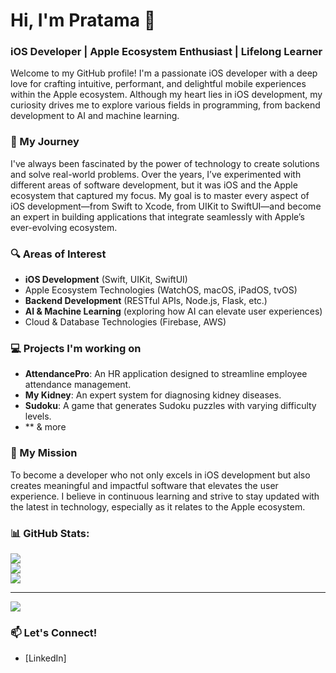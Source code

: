 # Hi, I'm Pratama 👋

### iOS Developer | Apple Ecosystem Enthusiast | Lifelong Learner

Welcome to my GitHub profile! I'm a passionate iOS developer with a deep love for crafting intuitive, performant, and delightful mobile experiences within the Apple ecosystem. Although my heart lies in iOS development, my curiosity drives me to explore various fields in programming, from backend development to AI and machine learning. 

### 🚀 My Journey
I've always been fascinated by the power of technology to create solutions and solve real-world problems. Over the years, I’ve experimented with different areas of software development, but it was iOS and the Apple ecosystem that captured my focus. My goal is to master every aspect of iOS development—from Swift to Xcode, from UIKit to SwiftUI—and become an expert in building applications that integrate seamlessly with Apple’s ever-evolving ecosystem.

### 🔍 Areas of Interest
- **iOS Development** (Swift, UIKit, SwiftUI)
- Apple Ecosystem Technologies (WatchOS, macOS, iPadOS, tvOS)
- **Backend Development** (RESTful APIs, Node.js, Flask, etc.)
- **AI & Machine Learning** (exploring how AI can elevate user experiences)
- Cloud & Database Technologies (Firebase, AWS)

### 💻 Projects I'm working on
- **AttendancePro**: An HR application designed to streamline employee attendance management.
- **My Kidney**: An expert system for diagnosing kidney diseases.
- **Sudoku**: A game that generates Sudoku puzzles with varying difficulty levels.
- ** & more

### 🎯 My Mission
To become a developer who not only excels in iOS development but also creates meaningful and impactful software that elevates the user experience. I believe in continuous learning and strive to stay updated with the latest in technology, especially as it relates to the Apple ecosystem.

### 📊 GitHub Stats:
![](https://github-readme-stats.vercel.app/api?username=hexarch&theme=dark&hide_border=false&include_all_commits=false&count_private=false)<br/>
![](https://github-readme-streak-stats.herokuapp.com/?user=hexarch&theme=dark&hide_border=false)<br/>
![](https://github-readme-stats.vercel.app/api/top-langs/?username=hexarch&theme=dark&hide_border=false&include_all_commits=false&count_private=false&layout=compact)

---
[![](https://visitcount.itsvg.in/api?id=hexarch&icon=5&color=1)](https://visitcount.itsvg.in)

### 📫 Let's Connect!
- [LinkedIn]
